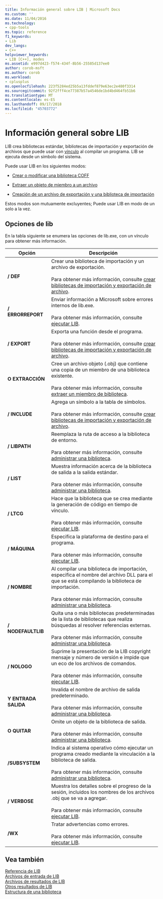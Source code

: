 ```yaml
---
title: Información general sobre LIB | Microsoft Docs
ms.custom: ''
ms.date: 11/04/2016
ms.technology:
- cpp-tools
ms.topic: reference
f1_keywords:
- Lib
dev_langs:
- C++
helpviewer_keywords:
- LIB [C++], modes
ms.assetid: e997d423-f574-434f-8b56-25585d137ee0
author: corob-msft
ms.author: corob
ms.workload:
- cplusplus
ms.openlocfilehash: 223f5284ed25b5a13fddef879e63ec2e480f3314
ms.sourcegitcommit: 92f2fff4ce77387b57a4546de1bd4bd464fb51b6
ms.translationtype: MT
ms.contentlocale: es-ES
ms.lasthandoff: 09/17/2018
ms.locfileid: "45703772"
---
```

# <a name="overview-of-lib"></a>Información general sobre LIB

LIB crea bibliotecas estándar, bibliotecas de importación y exportación de archivos que puede usar con [vínculo](../../build/reference/linker-options.md) al compilar un programa. LIB se ejecuta desde un símbolo del sistema.

Puede usar LIB en los siguientes modos:

- [Crear o modificar una biblioteca COFF](../../build/reference/managing-a-library.md)

- [Extraer un objeto de miembro a un archivo](../../build/reference/extracting-a-library-member.md)

- [Creación de un archivo de exportación y una biblioteca de importación](../../build/reference/working-with-import-libraries-and-export-files.md)

Estos modos son mutuamente excluyentes; Puede usar LIB en modo de un solo a la vez.

## <a name="lib-options"></a>Opciones de lib

En la tabla siguiente se enumera las opciones de lib.exe, con un vínculo para obtener más información.

|Opción|Descripción|
|-|-|
|**/ DEF**|Crear una biblioteca de importación y un archivo de exportación.<br/><br/>Para obtener más información, consulte [crear bibliotecas de importación y exportación de archivo](../../build/reference/building-an-import-library-and-export-file.md).|
|**/ ERRORREPORT**|   Enviar información a Microsoft sobre errores internos de lib.exe.<br/><br/>Para obtener más información, consulte [ejecutar LIB](../../build/reference/running-lib.md).|
|**/ EXPORT**|   Exporta una función desde el programa.<br/><br/>Para obtener más información, consulte [crear bibliotecas de importación y exportación de archivo](../../build/reference/building-an-import-library-and-export-file.md).|
|**O EXTRACCIÓN**|   Cree un archivo objeto (.obj) que contiene una copia de un miembro de una biblioteca existente.<br/><br/>Para obtener más información, consulte [extraer un miembro de biblioteca](../../build/reference/extracting-a-library-member.md).|
|**/ INCLUDE**|   Agrega un símbolo a la tabla de símbolos.<br/><br/>Para obtener más información, consulte [crear bibliotecas de importación y exportación de archivo](../../build/reference/building-an-import-library-and-export-file.md).|
|**/ LIBPATH**|   Reemplaza la ruta de acceso a la biblioteca de entorno.<br/><br/>Para obtener más información, consulte [administrar una biblioteca](../../build/reference/managing-a-library.md).|
|**/ LIST**|   Muestra información acerca de la biblioteca de salida a la salida estándar.<br/><br/>Para obtener más información, consulte [administrar una biblioteca](../../build/reference/managing-a-library.md).|
|**/ LTCG**|   Hace que la biblioteca que se crea mediante la generación de código en tiempo de vínculo.<br/><br/>Para obtener más información, consulte [ejecutar LIB](../../build/reference/running-lib.md).|
|**/ MÁQUINA**|   Especifica la plataforma de destino para el programa.<br/><br/>Para obtener más información, consulte [ejecutar LIB](../../build/reference/running-lib.md).|
|**/ NOMBRE**|   Al compilar una biblioteca de importación, especifica el nombre del archivo DLL para el que se está compilando la biblioteca de importación.<br/><br/>Para obtener más información, consulte [administrar una biblioteca](../../build/reference/managing-a-library.md).|
|**/ NODEFAULTLIB**|   Quita una o más bibliotecas predeterminadas de la lista de bibliotecas que realiza búsquedas al resolver referencias externas.<br/><br/>Para obtener más información, consulte [administrar una biblioteca](../../build/reference/managing-a-library.md).|
|**/ NOLOGO**|   Suprime la presentación de la LIB copyright mensaje y número de versión e impide que un eco de los archivos de comandos.<br/><br/>Para obtener más información, consulte [ejecutar LIB](../../build/reference/running-lib.md).|
|**Y ENTRADA SALIDA**|   Invalida el nombre de archivo de salida predeterminado.<br/><br/>Para obtener más información, consulte [administrar una biblioteca](../../build/reference/managing-a-library.md).|
|**O QUITAR**|   Omite un objeto de la biblioteca de salida.<br/><br/>Para obtener más información, consulte [administrar una biblioteca](../../build/reference/managing-a-library.md).|
|**/SUBSYSTEM**|   Indica al sistema operativo cómo ejecutar un programa creado mediante la vinculación a la biblioteca de salida.<br/><br/>Para obtener más información, consulte [administrar una biblioteca](../../build/reference/managing-a-library.md).|
|**/ VERBOSE**|   Muestra los detalles sobre el progreso de la sesión, incluidos los nombres de los archivos .obj que se va a agregar.<br/><br/>Para obtener más información, consulte [ejecutar LIB](../../build/reference/running-lib.md).|
|**/WX**|   Tratar advertencias como errores.<br/><br/>Para obtener más información, consulte [ejecutar LIB](../../build/reference/running-lib.md).|

## <a name="see-also"></a>Vea también

[Referencia de LIB](../../build/reference/lib-reference.md)<br/>
[Archivos de entrada de LIB](../../build/reference/lib-input-files.md)<br/>
[Archivos de resultados de LIB](../../build/reference/lib-output-files.md)<br/>
[Otros resultados de LIB](../../build/reference/other-lib-output.md)<br/>
[Estructura de una biblioteca](../../build/reference/structure-of-a-library.md)